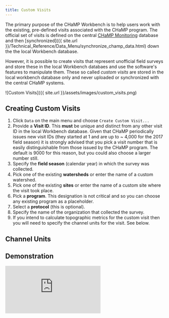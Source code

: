 ```yaml
---
title: Custom Visits
---
```


The primary purpose of the CHaMP Workbench is to help users work with the existing, pre-defined visits associated with the CHaMP program. The official set of visits is defined on the central [CHaMP Monitoring](https://www.champmonitoring.org) database and then [synchronized]({{ site.url }}/Technical_Reference/Data_Menu/synchronize_champ_data.html) down the the local Workbench database.

However, it is possible to create visits that represent unofficial field surveys and store these in the local Workbench databaes and use the software's features to manipulate them. These so called *custom visits* are stored in the local workbench database only and never uploaded or synchronized with the central CHaMP systems.

![Custom Visits]({{ site.url }}/assets/images/custom_visits.png)

## Creating Custom Visits

1. Click `Data` on the main menu and choose `Create Custom Visit...`
1. Provide a **Visit ID**. This **must** be unique and distinct from any other visit ID in the local Workbench database. Given that CHaMP periodically issues new visit IDs (they started at 1 and are up to ~ 4,000 for the 2017 field season) it is strongly advised that you pick a visit number that is easily distinguishable from those issued by the CHaMP program. The default is 9000 for this reason, but you could also choose a larger number still.
1. Specify the **field season** (calendar year) in which the survey was collected.
1. Pick one of the existing **watersheds** or enter the name of a custom watershed.
1. Pick one of the existing **sites** or enter the name of a custom site where the visit took place.
1. Pick a **program**. This designation is not critical and so you can choose any existing program as a placeholder.
1. Select a **protocol** (this is optional).
1. Specify the name of the organization that collected the survey.
1. If you intend to calculate topographic metrics for the custom visit then you will need to specify the channel units for the visit. See below.

## Channel Units

## Demonstration


<div class="flex-video">
 <iframe src="https://www.youtube.com/embed/_lN4nVq1OVQ" frameborder="0" allowfullscreen=""></iframe>
</div>
